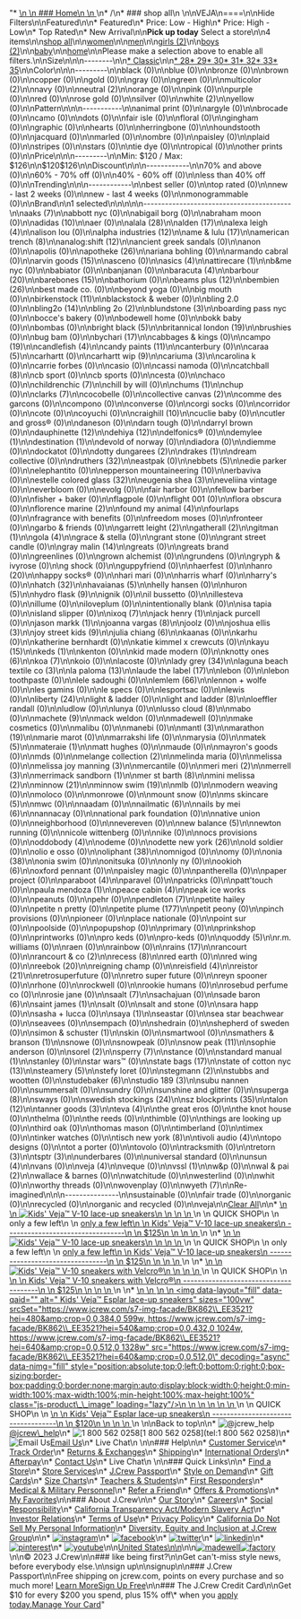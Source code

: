 "*   [\n    \n    ### Home\n    \n    ](/)\n*   /\n*   ### shop all\n    \n\nVEJA\n====\n\nHide Filters\n\nFeatured\n\n*   Featured\n*   Price: Low - High\n*   Price: High - Low\n*   Top Rated\n*   New Arrival\n\n**Pick up today** Select a store\n\n4 items\n\n[shop all](/all/?crawl=no)\n\n[women](/all/womens?crawl=no)\n\n[men](/all/mens?crawl=no)\n\n[girls (2)](/all/girls?crawl=no)\n\n[boys (2)](/all/boys?crawl=no)\n\n[baby](/all/baby?crawl=no)\n\n[home](/all/home?crawl=no)\n\nPlease make a selection above to enable all filters.\n\nSize\n\n\n--------\n\n[*   Classic](/all/?brand=VEJA&crawl=no&fit=Classic)\n\n[*   28](/all/?brand=VEJA&crawl=no&size=28)[*   29](/all/?brand=VEJA&crawl=no&size=29)[*   30](/all/?brand=VEJA&crawl=no&size=30)[*   31](/all/?brand=VEJA&crawl=no&size=31)[*   32](/all/?brand=VEJA&crawl=no&size=32)[*   33](/all/?brand=VEJA&crawl=no&size=33)[*   35](/all/?brand=VEJA&crawl=no&size=35)\n\nColor\n\n\n---------\n\nblack (0)\n\nblue (0)\n\nbronze (0)\n\nbrown (0)\n\ncopper (0)\n\ngold (0)\n\ngray (0)\n\ngreen (0)\n\n[](/all/?brand=VEJA&crawl=no&l_color=root-multicolor)multicolor (2)\n\nnavy (0)\n\n[](/all/?brand=VEJA&crawl=no&l_color=root-neutral)neutral (2)\n\norange (0)\n\npink (0)\n\npurple (0)\n\nred (0)\n\nrose gold (0)\n\nsilver (0)\n\n[](/all/?brand=VEJA&crawl=no&l_color=root-white)white (2)\n\nyellow (0)\n\nPattern\n\n\n-----------\n\nanimal print (0)\n\nargyle (0)\n\nbrocade (0)\n\ncamo (0)\n\ndots (0)\n\nfair isle (0)\n\nfloral (0)\n\ngingham (0)\n\ngraphic (0)\n\nhearts (0)\n\nherringbone (0)\n\nhoundstooth (0)\n\njacquard (0)\n\nmarled (0)\n\nombre (0)\n\npaisley (0)\n\nplaid (0)\n\nstripes (0)\n\nstars (0)\n\ntie dye (0)\n\ntropical (0)\n\nother prints (0)\n\nPrice\n\n\n---------\n\nMin: $120 / Max: $126\n\n$120$126\n\nDiscount\n\n\n------------\n\n70% and above (0)\n\n60% - 70% off (0)\n\n40% - 60% off (0)\n\nless than 40% off (0)\n\nTrending\n\n\n------------\n\nbest seller (0)\n\ntop rated (0)\n\nnew - last 2 weeks (0)\n\nnew - last 4 weeks (0)\n\nmonogrammable (0)\n\nBrand\n\n1 selected[](/all/?crawl=no)\n\n\n\n\n-----------------------------------------\n\n[](/all/?brand=AAKS,VEJA&crawl=no)aaks (7)\n\nabbott nyc (0)\n\nabigail borg (0)\n\nabraham moon (0)\n\n[](/all/?brand=ADIDAS,VEJA&crawl=no)adidas (10)\n\naer (0)\n\n[](/all/?brand=ALALA,VEJA&crawl=no)alala (28)\n\n[](/all/?brand=ALDEN,VEJA&crawl=no)alden (17)\n\n[](/all/?brand=ALEXA%20LEIGH,VEJA&crawl=no)alexa leigh (4)\n\nalison lou (0)\n\n[](/all/?brand=ALPHA%20INDUSTRIES,VEJA&crawl=no)alpha industries (12)\n\n[](/all/?brand=AME%20%26%20LULU,VEJA&crawl=no)ame & lulu (17)\n\n[](/all/?brand=AMERICAN%20TRENCH,VEJA&crawl=no)american trench (8)\n\n[](/all/?brand=ANALOG%3ASHIFT,VEJA&crawl=no)analog:shift (12)\n\nancient greek sandals (0)\n\nanon (0)\n\napolis (0)\n\n[](/all/?brand=APOTHEKE,VEJA&crawl=no)apotheke (26)\n\nariana bohling (0)\n\narmando cabral (0)\n\n[](/all/?brand=ARVIN%20GOODS,VEJA&crawl=no)arvin goods (15)\n\nasceno (0)\n\n[](/all/?brand=ASICS,VEJA&crawl=no)asics (4)\n\n[](/all/?brand=ATTIRECARE,VEJA&crawl=no)attirecare (1)\n\nb&me nyc (0)\n\nbabiator (0)\n\nbanjanan (0)\n\n[](/all/?brand=BARACUTA,VEJA&crawl=no)baracuta (4)\n\n[](/all/?brand=BARBOUR,VEJA&crawl=no)barbour (20)\n\n[](/all/?brand=BAREBONES,VEJA&crawl=no)barebones (15)\n\nbathorium (0)\n\n[](/all/?brand=BEAMS%20PLUS,VEJA&crawl=no)beams plus (12)\n\n[](/all/?brand=BEMBIEN,VEJA&crawl=no)bembien (26)\n\nbest made co. (0)\n\nbeyond yoga (0)\n\nbig mouth (0)\n\n[](/all/?brand=Birkenstock,VEJA&crawl=no)birkenstock (11)\n\nblackstock & weber (0)\n\nbling 2.0 (0)\n\n[](/all/?brand=BLING2O,VEJA&crawl=no)bling2o (14)\n\n[](/all/?brand=BLING%202o,VEJA&crawl=no)bling 2o (2)\n\n[](/all/?brand=BLUNDSTONE,VEJA&crawl=no)blundstone (3)\n\nboarding pass nyc (0)\n\nbocce's bakery (0)\n\nbodewell home (0)\n\nbokk baby (0)\n\nbombas (0)\n\n[](/all/?brand=BRIGHT%20BLACK,VEJA&crawl=no)bright black (5)\n\n[](/all/?brand=BRITANNICAL%20LONDON,VEJA&crawl=no)britannical london (19)\n\nbrushies (0)\n\nbug bam (0)\n\n[](/all/?brand=BYCHARI,VEJA&crawl=no)bychari (17)\n\ncabbages & kings (0)\n\n[](/all/?brand=CAMPO,VEJA&crawl=no)campo (19)\n\n[](/all/?brand=CANDLEFISH,VEJA&crawl=no)candlefish (4)\n\n[](/all/?brand=CANDY%20PAINTS,VEJA&crawl=no)candy paints (11)\n\ncanterbury (0)\n\n[](/all/?brand=CARAA,VEJA&crawl=no)caraa (5)\n\ncarhartt (0)\n\n[](/all/?brand=CARHARTT%20WIP,VEJA&crawl=no)carhartt wip (9)\n\n[](/all/?brand=CARIUMA,VEJA&crawl=no)cariuma (3)\n\ncarolina k (0)\n\ncarrie forbes (0)\n\ncasio (0)\n\ncassi namoda (0)\n\n[](/all/?brand=CATCHBALL,VEJA&crawl=no)catchball (8)\n\ncb sport (0)\n\ncb sports (0)\n\ncesta (0)\n\nchaco (0)\n\n[](/all/?brand=CHILDRENCHIC,VEJA&crawl=no)childrenchic (7)\n\nchill by will (0)\n\n[](/all/?brand=CHUMS,VEJA&crawl=no)chums (1)\n\nchup (0)\n\n[](/all/?brand=CLARKS,VEJA&crawl=no)clarks (7)\n\ncocobelle (0)\n\n[](/all/?brand=COLLECTIVE%20CANVAS,VEJA&crawl=no)collective canvas (2)\n\ncomme des garcons (0)\n\ncompono (0)\n\nconverse (0)\n\ncorgi socks (0)\n\ncorridor (0)\n\ncote (0)\n\ncoyuchi (0)\n\n[](/all/?brand=CRAIGHILL,VEJA&crawl=no)craighill (10)\n\ncuclie baby (0)\n\ncutler and gross® (0)\n\ndaneson (0)\n\ndarn tough (0)\n\ndarryl brown (0)\n\n[](/all/?brand=DAUPHINETTE,VEJA&crawl=no)dauphinette (12)\n\n[](/all/?brand=DEHIYA,VEJA&crawl=no)dehiya (12)\n\ndelfonics® (0)\n\n[](/all/?brand=DEMYLEE,VEJA&crawl=no)demylee (1)\n\n[](/all/?brand=DESTINATION,VEJA&crawl=no)destination (1)\n\ndevold of norway (0)\n\ndiadora (0)\n\ndiemme (0)\n\ndockatot (0)\n\n[](/all/?brand=DOTTY%20DUNGAREES,VEJA&crawl=no)dotty dungarees (2)\n\n[](/all/?brand=DRAKES,VEJA&crawl=no)drakes (1)\n\ndream collective (0)\n\n[](/all/?brand=DRUTHERS,VEJA&crawl=no)druthers (32)\n\neastpak (0)\n\n[](/all/?brand=EBBETS,VEJA&crawl=no)ebbets (5)\n\nedie parker (0)\n\nelephantito (0)\n\n[](/all/?brand=EPPERSON%20MOUNTAINEERING,VEJA&crawl=no)epperson mountaineering (10)\n\nerbaviva (0)\n\n[](/all/?brand=ESTELLE%20COLORED%20GLASS,VEJA&crawl=no)estelle colored glass (32)\n\n[](/all/?brand=EUGENIA%20SHEA,VEJA&crawl=no)eugenia shea (3)\n\neveliina vintage (0)\n\neverbloom (0)\n\nevolg (0)\n\nfair harbor (0)\n\nfellow barber (0)\n\nfisher + baker (0)\n\nflagpole (0)\n\nflight 001 (0)\n\nflora obscura (0)\n\n[](/all/?brand=FLORENCE%20MARINE,VEJA&crawl=no)florence marine (2)\n\n[](/all/?brand=FOUND%20MY%20ANIMAL,VEJA&crawl=no)found my animal (4)\n\nfourlaps (0)\n\nfragrance with benefits (0)\n\nfreedom moses (0)\n\nfronteer (0)\n\ngarbo & friends (0)\n\n[](/all/?brand=GARRETT%20LEIGHT,VEJA&crawl=no)garrett leight (2)\n\n[](/all/?brand=GATHERALL,VEJA&crawl=no)gatherall (2)\n\n[](/all/?brand=GITMAN,VEJA&crawl=no)gitman (1)\n\n[](/all/?brand=GOLA,VEJA&crawl=no)gola (4)\n\ngrace & stella (0)\n\ngrant stone (0)\n\ngrant street candle (0)\n\n[](/all/?brand=GRAY%20MALIN,VEJA&crawl=no)gray malin (14)\n\ngreats (0)\n\ngreats brand (0)\n\ngreenlines (0)\n\ngrown alchemist (0)\n\ngrundens (0)\n\ngryph & ivyrose (0)\n\ng shock (0)\n\nguppyfriend (0)\n\nhaerfest (0)\n\n[](/all/?brand=HANRO,VEJA&crawl=no)hanro (20)\n\nhappy socks® (0)\n\nhari mari (0)\n\nharris wharf (0)\n\nharry's (0)\n\n[](/all/?brand=HATCH,VEJA&crawl=no)hatch (32)\n\n[](/all/?brand=HAVAIANAS,VEJA&crawl=no)havaianas (5)\n\nhelly hansen (0)\n\n[](/all/?brand=HURON,VEJA&crawl=no)huron (5)\n\n[](/all/?brand=HYDRO%20FLASK,VEJA&crawl=no)hydro flask (9)\n\nignik (0)\n\nil bussetto (0)\n\nillesteva (0)\n\nillume (0)\n\niloveplum (0)\n\nintentionally blank (0)\n\nisa tapia (0)\n\nisland slipper (0)\n\n[](/all/?brand=IXOQ,VEJA&crawl=no)ixoq (7)\n\n[](/all/?brand=JACK%20HENRY,VEJA&crawl=no)jack henry (1)\n\njack purcell (0)\n\n[](/all/?brand=JASON%20MARKK,VEJA&crawl=no)jason markk (1)\n\n[](/all/?brand=JOANNA%20VARGAS,VEJA&crawl=no)joanna vargas (8)\n\njoolz (0)\n\n[](/all/?brand=JOSHUA%20ELLIS,VEJA&crawl=no)joshua ellis (3)\n\n[](/all/?brand=JOY%20STREET%20KIDS,VEJA&crawl=no)joy street kids (9)\n\n[](/all/?brand=Julia%20Chiang,VEJA&crawl=no)julia chiang (6)\n\nkaanas (0)\n\nkarhu (0)\n\nkatherine bernhardt (0)\n\nkatie kimmel x crewcuts (0)\n\n[](/all/?brand=KAYU,VEJA&crawl=no)kayu (15)\n\n[](/all/?brand=KEDS,VEJA&crawl=no)keds (1)\n\nkenton (0)\n\nkid made modern (0)\n\n[](/all/?brand=KNOTTY%20ONES,VEJA&crawl=no)knotty ones (6)\n\n[](/all/?brand=KOA,VEJA&crawl=no)koa (7)\n\nkoio (0)\n\nlacoste (0)\n\n[](/all/?brand=LADY%20GREY,VEJA&crawl=no)lady grey (34)\n\n[](/all/?brand=LAGUNA%20BEACH%20TEXTILE%20CO,VEJA&crawl=no)laguna beach textile co (3)\n\n[](/all/?brand=LA%20PALOMA,VEJA&crawl=no)la paloma (13)\n\n[](/all/?brand=LAUDE%20THE%20LABEL,VEJA&crawl=no)laude the label (17)\n\nlebon (0)\n\nlebon toothpaste (0)\n\nlele sadoughi (0)\n\n[](/all/?brand=LEMLEM,VEJA&crawl=no)lemlem (66)\n\nlennon + wolfe (0)\n\nles gamins (0)\n\nle specs (0)\n\nlesportsac (0)\n\nlewis (0)\n\n[](/all/?brand=LIBERTY,VEJA&crawl=no)liberty (24)\n\nlight & ladder (0)\n\n[](/all/?brand=LIGHT%20AND%20LADDER,VEJA&crawl=no)light and ladder (8)\n\nloeffler randall (0)\n\nludlow (0)\n\nlunya (0)\n\n[](/all/?brand=LUSSO%20CLOUD,VEJA&crawl=no)lusso cloud (8)\n\nmabo (0)\n\n[](/all/?brand=MACHETE,VEJA&crawl=no)machete (9)\n\nmack weldon (0)\n\nmadewell (0)\n\nmake cosmetics (0)\n\nmalibu (0)\n\nmanebi (0)\n\n[](/all/?brand=MANTL,VEJA&crawl=no)mantl (3)\n\n[](/all/?brand=MARATHON,VEJA&crawl=no)marathon (19)\n\nmarie marot (0)\n\nmarrakshi life (0)\n\nmarysia (0)\n\n[](/all/?brand=MATEK,VEJA&crawl=no)matek (5)\n\n[](/all/?brand=MATERAIE,VEJA&crawl=no)materaie (1)\n\nmatt hughes (0)\n\nmaude (0)\n\nmayron's goods (0)\n\nmds (0)\n\n[](/all/?brand=MELANGE%20COLLECTION,VEJA&crawl=no)melange collection (2)\n\nmelinda maria (0)\n\nmelissa (0)\n\n[](/all/?brand=MELISSA%20JOY%20MANNING,VEJA&crawl=no)melissa joy manning (3)\n\nmercantile (0)\n\n[](/all/?brand=MERI%20MERI,VEJA&crawl=no)meri meri (2)\n\n[](/all/?brand=MERRELL,VEJA&crawl=no)merrell (3)\n\n[](/all/?brand=MERRIMACK%20SANDBORN,VEJA&crawl=no)merrimack sandborn (1)\n\n[](/all/?brand=MER%20ST%20BARTH,VEJA&crawl=no)mer st barth (8)\n\n[](/all/?brand=MINI%20MELISSA,VEJA&crawl=no)mini melissa (2)\n\n[](/all/?brand=MINNOW,VEJA&crawl=no)minnow (21)\n\n[](/all/?brand=MINNOW%20SWIM,VEJA&crawl=no)minnow swim (19)\n\nmlb (0)\n\nmodern weaving (0)\n\nmoloco (0)\n\nmonrowe (0)\n\nmount snow (0)\n\n[](/all/?brand=MS%20SKINCARE,VEJA&crawl=no)ms skincare (5)\n\nmwc (0)\n\nnaadam (0)\n\n[](/all/?brand=NAILMATIC,VEJA&crawl=no)nailmatic (6)\n\n[](/all/?brand=NAILS%20BY%20MEI,VEJA&crawl=no)nails by mei (6)\n\nnannacay (0)\n\nnational park foundation (0)\n\nnative union (0)\n\nneighborhood (0)\n\nnevereven (0)\n\n[](/all/?brand=New%20Balance,VEJA&crawl=no)new balance (5)\n\nnewton running (0)\n\nnicole wittenberg (0)\n\nnike (0)\n\nnocs provisions (0)\n\n[](/all/?brand=ODDOBODY,VEJA&crawl=no)oddobody (4)\n\nodeme (0)\n\n[](/all/?brand=ODETTE%20NEW%20YORK,VEJA&crawl=no)odette new york (26)\n\nold soldier (0)\n\nolio e osso (0)\n\n[](/all/?brand=OLIPHANT,VEJA&crawl=no)oliphant (38)\n\nomnigod (0)\n\nomy (0)\n\n[](/all/?brand=ONIA,VEJA&crawl=no)onia (38)\n\nonia swim (0)\n\nonitsuka (0)\n\nonly ny (0)\n\n[](/all/?brand=OOKIOH,VEJA&crawl=no)ookioh (6)\n\noxford pennant (0)\n\npaisley magic (0)\n\npantherella (0)\n\npaper project (0)\n\n[](/all/?brand=PARABOOT,VEJA&crawl=no)paraboot (4)\n\nparavel (0)\n\npatricks (0)\n\npatt'touch (0)\n\n[](/all/?brand=PAULA%20MENDOZA,VEJA&crawl=no)paula mendoza (1)\n\n[](/all/?brand=PEACE%20CABIN,VEJA&crawl=no)peace cabin (4)\n\npeak ice works (0)\n\npeanuts (0)\n\npehr (0)\n\n[](/all/?brand=PENDLETON,VEJA&crawl=no)pendleton (7)\n\npetite hailey (0)\n\npetite n pretty (0)\n\n[](/all/?brand=PETITE%20PLUME,VEJA&crawl=no)petite plume (177)\n\npetit peony (0)\n\npinch provisions (0)\n\npioneer (0)\n\nplace nationale (0)\n\npoint sur (0)\n\npoolside (0)\n\npopupshop (0)\n\nprimary (0)\n\nprinkshop (0)\n\nprintworks (0)\n\npro keds (0)\n\npro-keds (0)\n\n[](/all/?brand=QUODDY,VEJA&crawl=no)quoddy (5)\n\nr.m. williams (0)\n\nraen (0)\n\nrainbow (0)\n\n[](/all/?brand=RAINS,VEJA&crawl=no)rains (17)\n\nrancourt (0)\n\n[](/all/?brand=RANCOURT%20%26%20CO,VEJA&crawl=no)rancourt & co (2)\n\n[](/all/?brand=RECESS,VEJA&crawl=no)recess (8)\n\nred earth (0)\n\nred wing (0)\n\n[](/all/?brand=REEBOK,VEJA&crawl=no)reebok (20)\n\nreigning champ (0)\n\n[](/all/?brand=REISFIELD,VEJA&crawl=no)reisfield (4)\n\n[](/all/?brand=REISTOR,VEJA&crawl=no)reistor (21)\n\nretrosuperfuture (0)\n\nretro super future (0)\n\nreyn spooner (0)\n\nrhone (0)\n\nrockwell (0)\n\nrookie humans (0)\n\nrosebud perfume co (0)\n\nrosie jane (0)\n\n[](/all/?brand=SAALT,VEJA&crawl=no)saalt (7)\n\nsachajuan (0)\n\n[](/all/?brand=SADE%20BARON,VEJA&crawl=no)sade baron (6)\n\n[](/all/?brand=SAINT%20JAMES,VEJA&crawl=no)saint james (1)\n\nsalt (0)\n\nsalt and stone (0)\n\nsara happ (0)\n\nsasha + lucca (0)\n\n[](/all/?brand=SAYA,VEJA&crawl=no)saya (1)\n\nseastar (0)\n\nsea star beachwear (0)\n\nseavees (0)\n\nsempach (0)\n\nshedrain (0)\n\nshepherd of sweden (0)\n\n[](/all/?brand=SIMON%20%26%20SCHUSTER,VEJA&crawl=no)simon & schuster (1)\n\nskin (0)\n\nsmartwool (0)\n\n[](/all/?brand=SMATHERS%20%26%20BRANSON,VEJA&crawl=no)smathers & branson (1)\n\nsnowe (0)\n\nsnowpeak (0)\n\n[](/all/?brand=SNOW%20PEAK,VEJA&crawl=no)snow peak (11)\n\nsophie anderson (0)\n\n[](/all/?brand=SOREL,VEJA&crawl=no)sorel (2)\n\n[](/all/?brand=SPERRY,VEJA&crawl=no)sperry (7)\n\nstance (0)\n\n[](/all/?brand=STANDARD%20MANUAL,VEJA&crawl=no)standard manual (1)\n\nstanley (0)\n\nstar wars™ (0)\n\n[](/all/?brand=STATE%20BAGS,VEJA&crawl=no)state bags (17)\n\n[](/all/?brand=STATE%20OF%20COTTON%20NYC,VEJA&crawl=no)state of cotton nyc (13)\n\n[](/all/?brand=STEAMERY,VEJA&crawl=no)steamery (5)\n\nstefy loret (0)\n\n[](/all/?brand=STEGMANN,VEJA&crawl=no)stegmann (2)\n\nstubbs and wootten (0)\n\n[](/all/?brand=STUDEBAKER,VEJA&crawl=no)studebaker (6)\n\n[](/all/?brand=STUDIO%20189,VEJA&crawl=no)studio 189 (3)\n\nsubu nannen (0)\n\nsummersalt (0)\n\nsundry (0)\n\nsunshine and glitter (0)\n\n[](/all/?brand=SUPERGA,VEJA&crawl=no)superga (8)\n\nsways (0)\n\n[](/all/?brand=SWEDISH%20STOCKINGS,VEJA&crawl=no)swedish stockings (24)\n\n[](/all/?brand=SZ%20BLOCKPRINTS,VEJA&crawl=no)sz blockprints (35)\n\n[](/all/?brand=TALON,VEJA&crawl=no)talon (12)\n\n[](/all/?brand=TANNER%20GOODS,VEJA&crawl=no)tanner goods (3)\n\n[](/all/?brand=TEVA,VEJA&crawl=no)teva (4)\n\nthe great eros (0)\n\nthe knot house (0)\n\nthelma (0)\n\nthe reeds (0)\n\nthimble (0)\n\nthings are looking up (0)\n\nthird oak (0)\n\nthomas mason (0)\n\ntimberland (0)\n\ntimex (0)\n\ntinker watches (0)\n\n[](/all/?brand=TISCH%20NEW%20YORK,VEJA&crawl=no)tisch new york (8)\n\n[](/all/?brand=TIVOLI%20AUDIO,VEJA&crawl=no)tivoli audio (4)\n\ntopo designs (0)\n\ntot a porter (0)\n\ntovolo (0)\n\ntracksmith (0)\n\n[](/all/?brand=TRETORN,VEJA&crawl=no)tretorn (3)\n\n[](/all/?brand=TSPTR,VEJA&crawl=no)tsptr (3)\n\nunderbares (0)\n\nuniversal standard (0)\n\n[](/all/?brand=UNSUN,VEJA&crawl=no)unsun (4)\n\nvans (0)\n\n[](/all/?crawl=no)veja (4)\n\nveque (0)\n\n[](/all/?brand=VEJA,VSSL&crawl=no)vssl (1)\n\nw&p (0)\n\n[](/all/?brand=VEJA,WAL%20%26%20PAI&crawl=no)wal & pai (2)\n\nwallace & barnes (0)\n\nwatchitude (0)\n\nwesterlind (0)\n\nwhit (0)\n\nworthy threads (0)\n\nwovenplay (0)\n\n[](/all/?brand=VEJA,WYETH&crawl=no)wyeth (7)\n\nRe-imagined\n\n\n---------------\n\nsustainable (0)\n\nfair trade (0)\n\norganic (0)\n\nrecycled (0)\n\norganic and recycled (0)\n\nveja[](/all/?crawl=no)\n\n[Clear All](/all/?crawl=no)\n\n*   [\n    \n    ![ Kids&apos; Veja&trade; V-10 lace-up sneakers](https://www.jcrew.com/s7-img-facade/BF019_EE2329?hei=640&crop=0,0,512,0)\n    \n    \n    \n    ](/p/boys/categories/clothing/active/kidsapos-vejatrade-v-10-lace-up-sneakers/BF019?display=standard&fit=Classic&color_name=white-emeraude-black&colorProductCode=BF019)\n    \n    QUICK SHOP\n    \n    only a few left\n    \n    [only a few left\n    \n    Kids' Veja™ V-10 lace-up sneakers\n    ---------------------------------\n    \n    $125\n    \n    \n    \n    ](/p/boys/categories/clothing/active/kidsapos-vejatrade-v-10-lace-up-sneakers/BF019?display=standard&fit=Classic&color_name=white-emeraude-black&colorProductCode=BF019)\n    \n*   [\n    \n    ![ Kids&apos; Veja&trade; V-10 lace-up sneakers](https://www.jcrew.com/s7-img-facade/BK831_EE3519?hei=640&crop=0,0,512,0)\n    \n    \n    \n    ](/p/boys/categories/shoes/kidsapos-vejatrade-v-10-lace-up-sneakers/BK831?display=standard&fit=Classic&color_name=multico-nautico&colorProductCode=BK831)\n    \n    QUICK SHOP\n    \n    only a few left\n    \n    [only a few left\n    \n    Kids' Veja™ V-10 lace-up sneakers\n    ---------------------------------\n    \n    $125\n    \n    \n    \n    ](/p/boys/categories/shoes/kidsapos-vejatrade-v-10-lace-up-sneakers/BK831?display=standard&fit=Classic&color_name=multico-nautico&colorProductCode=BK831)\n    \n*   [\n    \n    ![ Kids' Veja™ V-10 sneakers with Velcro®](https://www.jcrew.com/s7-img-facade/BK861_EE3520?hei=640&crop=0,0,512,0)\n    \n    \n    \n    ](/p/girls/categories/shoes/sneakers/kids-veja-v-10-sneakers-with-velcro/BK861?display=standard&fit=Classic&color_name=multico-sable&colorProductCode=BK861)\n    \n    QUICK SHOP\n    \n    [\n    \n    Kids' Veja™ V-10 sneakers with Velcro®\n    --------------------------------------\n    \n    $125\n    \n    \n    \n    ](/p/girls/categories/shoes/sneakers/kids-veja-v-10-sneakers-with-velcro/BK861?display=standard&fit=Classic&color_name=multico-sable&colorProductCode=BK861)\n    \n*   [\n    \n    ![ Kids' Veja™ Esplar lace-up sneakers](data:image/gif;base64,R0lGODlhAQABAIAAAAAAAP///yH5BAEAAAAALAAAAAABAAEAAAIBRAA7)\n    \n    <img data-layout=\"fill\" data-qaid=\"\" alt=\" Kids&#x27; Veja™ Esplar lace-up sneakers\" sizes=\"100vw\" srcSet=\"https://www.jcrew.com/s7-img-facade/BK862\\_EE3521?hei=480&amp;crop=0,0,384,0 599w, https://www.jcrew.com/s7-img-facade/BK862\\_EE3521?hei=540&amp;crop=0,0,432,0 1024w, https://www.jcrew.com/s7-img-facade/BK862\\_EE3521?hei=640&amp;crop=0,0,512,0 1328w\" src=\"https://www.jcrew.com/s7-img-facade/BK862\\_EE3521?hei=640&amp;crop=0,0,512,0\" decoding=\"async\" data-nimg=\"fill\" style=\"position:absolute;top:0;left:0;bottom:0;right:0;box-sizing:border-box;padding:0;border:none;margin:auto;display:block;width:0;height:0;min-width:100%;max-width:100%;min-height:100%;max-height:100%\" class=\"js-product\\_\\_image\" loading=\"lazy\"/>\n    \n    \n    \n    \n    \n    ](/p/girls/categories/shoes/sneakers/kids-veja-esplar-lace-up-sneakers/BK862?display=standard&fit=Classic&color_name=moonrock-tonic&colorProductCode=BK862)\n    \n    QUICK SHOP\n    \n    [\n    \n    Kids' Veja™ Esplar lace-up sneakers\n    -----------------------------------\n    \n    $120\n    \n    \n    \n    ](/p/girls/categories/shoes/sneakers/kids-veja-esplar-lace-up-sneakers/BK862?display=standard&fit=Classic&color_name=moonrock-tonic&colorProductCode=BK862)\n    \n\nBack to top\n\n*   ![@jcrew_help](/next-static/images/sidecar-modules/footer/twitter-2.svg)[@jcrew\\_help](https://twitter.com/jcrew_help)\n*   ![1 800 562 0258](/next-static/images/sidecar-modules/footer/phone-2.svg)[1 800 562 0258](tel:1 800 562 0258)\n*   ![Email Us](/next-static/images/sidecar-modules/footer/email.svg)[Email Us](mailto:help@jcrew.com)\n*   Live Chat\n    \n\n### Help\n\n*   [Customer Service](/help/customer-service)\n*   [Track Order](/help/order-status)\n*   [Returns & Exchanges](/help/returns-exchanges)\n*   [Shipping](/help/shipping-handling)\n*   [International Orders](/help/international-orders)\n*   [Afterpay](/afterpay-faq)\n*   [Contact Us](/help/contact-us)\n*   Live Chat\n    \n\n### Quick Links\n\n*   [Find a Store](https://stores.jcrew.com/search)\n*   [Store Services](/s/store-services)\n*   [J.Crew Passport](/s/rewards)\n*   [Style on Demand](/s/style-on-demand)\n*   [Gift Cards](/help/gift-card)\n*   [Size Charts](/r/size-charts)\n*   [Teachers & Students](/s/teacher-student-discount)\n*   [First Responders](/s/military-medical-first-responder-discount)\n*   [Medical & Military Personnel](/s/military-medical-first-responder-discount)\n*   [Refer a Friend](/share)\n*   [Offers & Promotions](/best-deals)\n*   [My Favorites](/favorites)\n\n### About J.Crew\n\n*   [Our Story](/s/aboutus)\n*   [Careers](https://jobs.jcrew.com)\n*   [Social Responsibility](/s/corporate-responsibility)\n*   [California Transparency Act/Modern Slavery Act](/s/CSR-california-transparency-act)\n*   [Investor Relations](https://investors.jcrew.com)\n*   [Terms of Use](/help/terms-of-use)\n*   [Privacy Policy](/help/privacy-policy)\n*   [California Do Not Sell My Personal Information](https://jcrew.clarip.com/dsr/create?brand=jcrew&type=3)\n*   [Diversity, Equity and Inclusion at J.Crew Group](/s/diversity-equity-inclusion)\n\n*   [![instagram](/next-static/images/sidecar-modules/footer/instagram-2.svg)](http://instagram.com/jcrew)\n*   [![facebook](/next-static/images/sidecar-modules/footer/facebook-2.svg)](https://www.facebook.com/jcrew)\n*   [![twitter](/next-static/images/sidecar-modules/footer/twitter-2.svg)](https://twitter.com/jcrew)\n*   [![linkedin](/next-static/images/sidecar-modules/footer/linkedin.svg)](https://www.linkedin.com/company/j-crew)\n*   [![pinterest](/next-static/images/sidecar-modules/footer/pinterest-2.svg)](http://pinterest.com/jcrew/)\n*   [![youtube](/next-static/images/sidecar-modules/footer/youtube-2.svg)](http://www.youtube.com/user/jcrewinsider)\n\n[United States\n\n](/r/context-chooser)\n\n[![madewell](/next-static/images/sidecar-modules/footer/madewell.svg)](https://www.madewell.com)[![factory](/next-static/images/sidecar-modules/navigation/jcrew-factory-logo-black.svg)](https://factory.jcrew.com)\n\n© 2023 J.Crew\n\n### like being first?\n\nGet can't-miss style news, before everybody else.\n\nsign up\n\nsignup\n\n### J.Crew Passport\n\nFree shipping on jcrew.com, points on every purchase and so much more! [Learn More](/s/rewards)[Sign Up Free](/?register=true)\n\n### The J.Crew Credit Card\n\nGet $10 for every $200 you spend, plus 15% off\\* when you [apply today.](/s/credit-card)[Manage Your Card](https://d.comenity.net/jcrew/)"